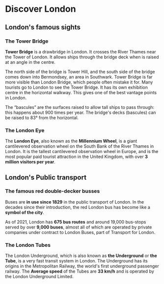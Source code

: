# Discover London

## London's famous sights

### The Tower Bridge

**Tower Bridge** is a drawbridge in London. It crosses the River Thames near the Tower of London. It allows ships through the bridge deck when is raised at an angle in the centre.

The north side of the bridge is Tower Hill, and the south side of the bridge comes down into Bermondsey, an area in Southwark. Tower Bridge is far more visible than London Bridge, which people often mistake it for. Many tourists go to London to see the Tower Bridge. It has its own exhibition centre in the horizontal walkway. This gives one of the best vantage points in London.

The “bascules” are the surfaces raised to allow tall ships to pass through: this happens about 900 times per year. The bridge's decks (bascules) can be raised to 83° from the horizontal.

### The London Eye

The **London Eye**, also known as the **Millennium Wheel**, is a giant cantilevered observation wheel on the South Bank of the River Thames in London. It is the tallest cantilevered observation wheel in Europe, and is the most popular paid tourist attraction in the United Kingdom, with over **3 million visitors per year**.

## London's Public transport

### The famous red double-decker busses

Buses are **in use since 1829** in the public transport of London.  In the decades since their introduction, the red London bus has become like a **symbol of the city**.

As of 2021, London has **675 bus routes** and around 19,000 bus-stops served by over **9,000 buses**, almost all of which are operated by private companies under contract to London Buses, part of Transport for London.

### The London Tubes

The London Underground, which is also known as **the Underground** or **the Tube**, is a very fast transit system in London. The Underground has its origins in the Metropolitan Railway, the world's first underground passenger railway.
The **Average speed** of the Tubes are **33 km/h** and is operated by the London Underground Limited.
